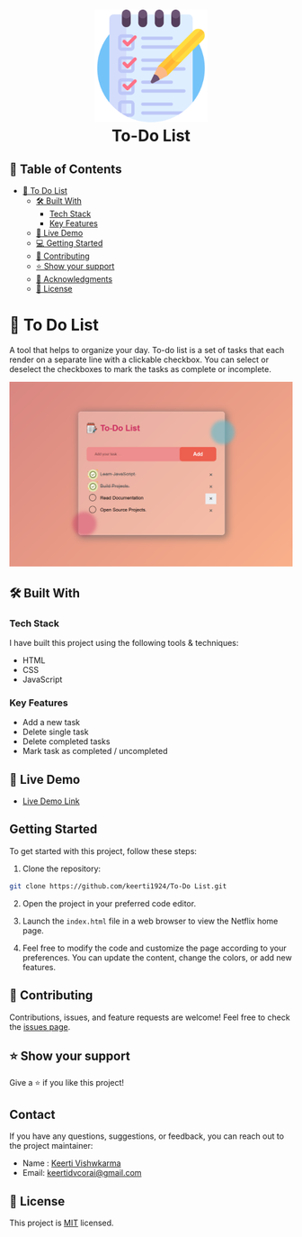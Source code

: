 <h1 align="center">
  <img title="To-Do List" src="images/list.png" alt="NETFLIX Logo" width="200" />
  <br>
  To-Do List
</h1>

## 📗 Table of Contents

- [📖 To Do List](#-to-do-list)
  - [🛠 Built With ](#-built-with-)
    - [Tech Stack ](#tech-stack-)
    - [Key Features ](#key-features-)
  - [🚀 Live Demo ](#-live-demo-)
  - [💻 Getting Started ](#-getting-started-)
  - [🤝 Contributing ](#-contributing-)
  - [⭐️ Show your support ](#️-show-your-support-)
  - [🙏 Acknowledgments ](#-acknowledgments-)
  - [📝 License ](#-license-)


# 📖 To Do List <a name="about-project"></a>

A tool that helps to organize your day. To-do list is a set of tasks that each render on a separate line with a clickable checkbox. You can select or deselect the checkboxes to mark the tasks as complete or incomplete.


![screenshot](images/todolist.png)

## 🛠 Built With 

### Tech Stack 

I have built this project using the following tools & techniques:

- HTML
- CSS
- JavaScript

### Key Features 

- Add a new task
- Delete single task
- Delete completed tasks
- Mark task as completed / uncompleted


## 🚀 Live Demo 

- [Live Demo Link](https://github.com/keerti1924/To-Do-List.git)

## Getting Started

To get started with this project, follow these steps:

1. Clone the repository:

```bash
git clone https://github.com/keerti1924/To-Do List.git
```

2. Open the project in your preferred code editor.

3. Launch the `index.html` file in a web browser to view the Netflix home page.

4. Feel free to modify the code and customize the page according to your preferences. You can update the content, change the colors, or add new features.

## 🤝 Contributing 

Contributions, issues, and feature requests are welcome! Feel free to check the [issues page](/issues).

## ⭐️ Show your support 

Give a ⭐️ if you like this project!

## Contact

If you have any questions, suggestions, or feedback, you can reach out to the project maintainer:

- Name : [Keerti Vishwkarma](https://www.linkedin.com/in/keerti-vishwkarma-8ba754243/)
- Email: [keertidvcorai@gmail.com](mailto:keertidvcorai@gmail.com)


## 📝 License 
This project is [MIT](./LICENSE) licensed.
